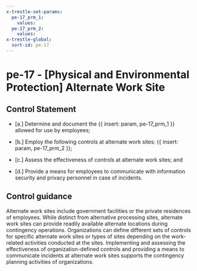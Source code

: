```yaml
---
x-trestle-set-params:
  pe-17_prm_1:
    values:
  pe-17_prm_2:
    values:
x-trestle-global:
  sort-id: pe-17
---
```


# pe-17 - \[Physical and Environmental Protection\] Alternate Work Site

## Control Statement

- \[a.\] Determine and document the {{ insert: param, pe-17_prm_1 }} allowed for use by employees;

- \[b.\] Employ the following controls at alternate work sites: {{ insert: param, pe-17_prm_2 }};

- \[c.\] Assess the effectiveness of controls at alternate work sites; and

- \[d.\] Provide a means for employees to communicate with information security and privacy personnel in case of incidents.

## Control guidance

Alternate work sites include government facilities or the private residences of employees. While distinct from alternative processing sites, alternate work sites can provide readily available alternate locations during contingency operations. Organizations can define different sets of controls for specific alternate work sites or types of sites depending on the work-related activities conducted at the sites. Implementing and assessing the effectiveness of organization-defined controls and providing a means to communicate incidents at alternate work sites supports the contingency planning activities of organizations.
